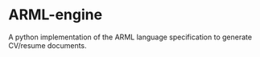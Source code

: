 # ARML-engine

A python implementation of the ARML language specification to generate CV/resume documents.

